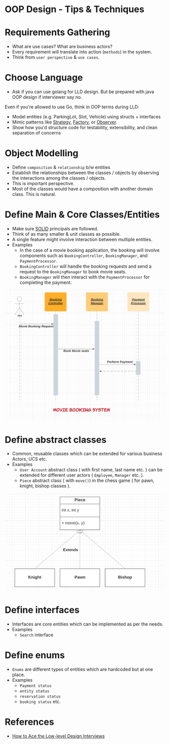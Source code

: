 # OOP Design - Tips & Techniques

# Requirements Gathering
- What are use cases? What are business actors?
- Every requirement will translate into action (`methods`) in the system.
- Think from `user perspective` & `use cases`.

# Choose Language
- Ask if you can use golang for LLD design. But be prepared with java OOP design if interviewer say no.

Even if you're allowed to use Go, think in OOP terms during LLD:
- Model entities (e.g. ParkingLot, Slot, Vehicle) using structs + interfaces
- Mimic patterns like [Strategy](DesignPatterns/Readme.md), [Factory](DesignPatterns/Readme.md), or [Observer](DesignPatterns/Readme.md).
- Show how you'd structure code for testability, extensibility, and clean separation of concerns

# Object Modelling
- Define `composition` & `relationship` b/w entities
- Establish the relationships between the classes / objects by observing the interactions among the classes / objects.
- This is important perspective.
- Most of the classes would have a composition with another domain class. This is natural.

# Define Main & Core Classes/Entities
- Make sure [SOLID](SOLID.md) principals are followed.
- Think of as many smaller & unit classes as possible.
- A single feature might involve interaction between multiple entities.
- Examples
    - In the case of a movie booking application, the booking will involve components such as `BookingController`, `BookingManager`, and `PaymentProcessor`.
    - `BookingController` will handle the booking requests and send a request to the `BookingManager` to book movie seats.
    - `BookingManager` will then interact with the `PaymentProcessor` for completing the payment.

![](DesignProblems/BookMyShow/assets/booking_controller_img.png)

# Define abstract classes
- Common, reusable classes which can be extended for various business Actors, UCS etc.
- Examples
    - `User Account` abstract class ( with first name, last name etc. ) can be extended for different user actors ( `Employee`, `Manager` etc. ).
    - `Piece` abstract class ( with `move()`) in the chess game ( for pawn, knight, bishop classes ).

![](DesignProblems/ChessGame/assests/abstract_classes_img.png)

# Define interfaces
- Interfaces are core entities which can be implemented as per the needs.
- Examples
    - `Search` interface

# Define enums
- `Enums` are different types of entities which are hardcoded but at one place.
- Examples
    - `Payment status`
    - `entity status`
    - `reservation status`
    - `booking status` etc.

# References
- [How to Ace the Low-level Design Interviews](https://betterprogramming.pub/how-to-ace-the-low-level-design-interview-3f1be6401070)